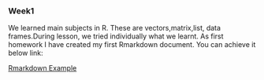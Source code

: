 ### Week1
We learned main subjects in R. These are vectors,matrix,list, data frames.During lesson, we tried individually what we learnt. As first homework I have created my first Rmarkdown document. You can achieve it below link:

[Rmarkdown Example](Week1/Week1_Homework_RMarkdown.html) <br>
        
      

